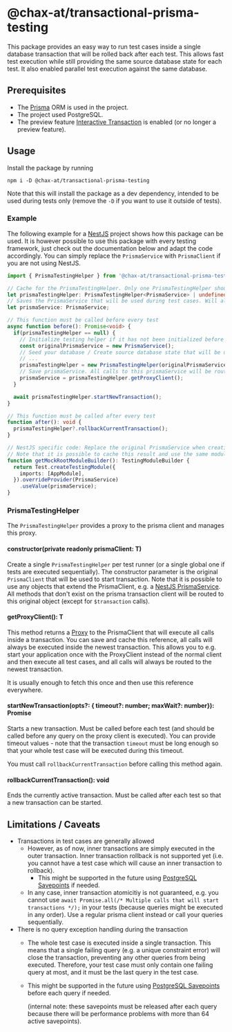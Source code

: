 # @chax-at/transactional-prisma-testing
This package provides an easy way to run test cases inside a single database transaction that will
be rolled back after each test. This allows fast test execution while still providing the same source database state for each test.
It also enabled parallel test execution against the same database.

## Prerequisites
* The <a href="https://github.com/prisma/prisma">Prisma</a> ORM is used in the project.
* The project used PostgreSQL.
* The preview feature <a href="https://www.prisma.io/docs/concepts/components/prisma-client/transactions#the-transaction-api">Interactive Transaction</a> is enabled (or no longer a preview feature).

## Usage
Install the package by running
```shell
npm i -D @chax-at/transactional-prisma-testing
```
Note that this will install the package as a dev dependency, intended to be used during tests only (remove the `-D` if you want to use it outside of tests).

### Example
The following example for a <a href="https://github.com/nestjs/nest">NestJS</a> project shows how this package can be used.
It is however possible to use this package with every testing framework, just check out the documentation below and adapt the code accordingly. 
You can simply replace the `PrismaService` with `PrismaClient` if you are not using NestJS.
```typescript
import { PrismaTestingHelper } from '@chax-at/transactional-prisma-testing';

// Cache for the PrismaTestingHelper. Only one PrismaTestingHelper should be instantiated per test runner (i.e. only one if your tests run sequentially).
let prismaTestingHelper: PrismaTestingHelper<PrismaService> | undefined;
// Saves the PrismaService that will be used during test cases. Will always execute queries on the currently active transaction.
let prismaService: PrismaService;

// This function must be called before every test
async function before(): Promise<void> {
  if(prismaTestingHelper == null) {
    // Initialize testing helper if it has not been initialized before
    const originalPrismaService = new PrismaService();
    // Seed your database / Create source database state that will be used in each test case (if needed)
    // ...
    prismaTestingHelper = new PrismaTestingHelper(originalPrismaService);
    // Save prismaService. All calls to this prismaService will be routed to the currently active transaction
    prismaService = prismaTestingHelper.getProxyClient();
  }

  await prismaTestingHelper.startNewTransaction();
}

// This function must be called after every test
function after(): void {
  prismaTestingHelper?.rollbackCurrentTransaction();
}

// NestJS specific code: Replace the original PrismaService when creating a testing module
// Note that it is possible to cache this result and use the same module for all tests. The prismaService will automatically route all calls to the currently active transaction
function getMockRootModuleBuilder(): TestingModuleBuilder {
  return Test.createTestingModule({
    imports: [AppModule],
  }).overrideProvider(PrismaService)
    .useValue(prismaService);
}
```

### PrismaTestingHelper
The `PrismaTestingHelper` provides a proxy to the prisma client and manages this proxy.

#### constructor(private readonly prismaClient: T)
Create a single `PrismaTestingHelper` per test runner (or a single global one if tests are executed sequentially).
The constructor parameter is the original `PrismaClient` that will be used to start transaction.
Note that it is possible to use any objects that extend the PrismaClient, e.g. a <a href="https://docs.nestjs.com/recipes/prisma#use-prisma-client-in-your-nestjs-services">NestJS PrismaService</a>.
All methods that don't exist on the prisma transaction client will be routed to this original object (except for `$transaction` calls).

#### getProxyClient(): T
This method returns a <a href="https://developer.mozilla.org/en-US/docs/Web/JavaScript/Reference/Global_Objects/Proxy">Proxy</a>
to the PrismaClient that will execute all calls inside a transaction.
You can save and cache this reference, all calls will always be executed inside the newest transaction.
This allows you to e.g. start your application once with the ProxyClient instead of the normal client
and then execute all test cases, and all calls will always be routed to the newest transaction.

It is usually enough to fetch this once and then use this reference everywhere.

#### startNewTransaction(opts?: { timeout?: number; maxWait?: number}): Promise<void>
Starts a new transaction. Must be called before each test (and should be called before any query on the proxy client is executed).
You can provide timeout values - note that the transaction `timeout` must be long enough so that your
whole test case will be executed during this timeout.

You must call `rollbackCurrentTransaction` before calling this method again.

#### rollbackCurrentTransaction(): void
Ends the currently active transaction. Must be called after each test so that a new transaction can be started.

## Limitations / Caveats
* Transactions in test cases are generally allowed
  * However, as of now, inner transactions are simply executed in the outer transaction. Inner transaction rollback is not supported yet (i.e. you cannot have a test case which will cause an inner transaction to rollback).
    * This might be supported in the future using <a href="https://www.postgresql.org/docs/current/sql-savepoint.html">PostgreSQL Savepoints</a> if needed. 
  * In any case, inner transaction atomicitiy is not guaranteed, e.g. you cannot use `await Promise.all(/* Multiple calls that will start transactions */);` in your tests (because queries might be executed in any order). Use a regular prisma client instead or call your queries sequentially.
* There is no query exception handling during the transaction
  * The whole test case is executed inside a single transaction. This means that a single failing query 
    (e.g. a unique constraint error) will close the transaction, preventing any other queries from being executed.
    Therefore, your test case must only contain one failing query at most, and it must be the last query in the test case.
  * This might be supported in the future using <a href="https://www.postgresql.org/docs/current/sql-savepoint.html">PostgreSQL Savepoints</a> before each query if needed.
    
    (internal note: these savepoints must be released after each query because there will be performance problems with more than 64 active savepoints).
